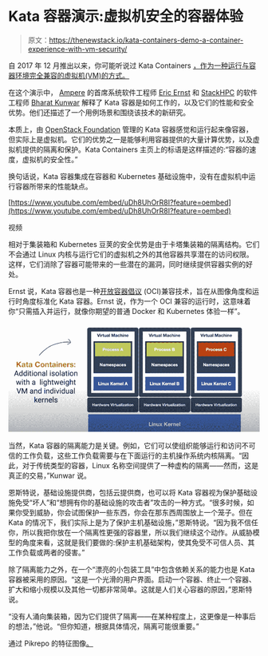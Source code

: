 # Kata 容器演示:虚拟机安全的容器体验

> 原文：<https://thenewstack.io/kata-containers-demo-a-container-experience-with-vm-security/>

自 2017 年 12 月推出以来，你可能听说过 Kata Containers [，作为一种运行与容器环境完全兼容的虚拟机(VM)的方式。](/kata-containers-secure-lightweight-virtual-machines-container-environments/)

在这个演示中， [Ampere](https://amperecomputing.com/) 的首席系统软件工程师 [Eric Ernst](https://www.linkedin.com/in/eric-ernst-517bb34/) 和 [StackHPC](https://www.stackhpc.com/) 的软件工程师 [Bharat Kunwar](https://www.linkedin.com/in/brtknr/?originalSubdomain=uk) 解释了 Kata 容器是如何工作的，以及它们的性能和安全优势。他们还描述了一个用例场景和围绕该技术的新研究。

本质上，由 [OpenStack Foundation](https://www.openstack.org/foundation/) 管理的 Kata 容器感觉和运行起来像容器，但实际上是虚拟机。它们的优势之一是能够利用容器提供的大量计算优势，以及虚拟机提供的隔离和保护。Kata Containers 主页上的标语是这样描述的:“容器的速度，虚拟机的安全性。”

换句话说，Kata 容器集成在容器和 Kubernetes 基础设施中，没有在虚拟机中运行容器所带来的性能缺点。

[https://www.youtube.com/embed/uDh8UhOrR8I?feature=oembed](https://www.youtube.com/embed/uDh8UhOrR8I?feature=oembed)

视频

相对于集装箱和 Kubernetes 豆荚的安全优势是由于卡塔集装箱的隔离结构。它们不会通过 Linux 内核与运行它们的虚拟机之外的其他容器共享潜在的访问权限。这样，它们消除了容器可能带来的一些潜在的漏洞，同时继续提供容器实例的好处。

Ernst 说，Kata 容器也是一种[开放容器倡议](https://www.opencontainers.org/) (OCI)兼容技术，旨在从图像角度和运行时角度标准化 Kata 容器。Ernst 说，作为一个 OCI 兼容的运行时，这意味着你“只需插入并运行，就像你期望的普通 Docker 和 Kubernetes 体验一样”。

![](img/95e974d2202ee200b43321f32f73d4f4.png)

当然，Kata 容器的隔离能力是关键。例如，它们可以使组织能够运行和访问不可信的工作负载，这些工作负载需要与在下面运行的主机操作系统内核隔离。“因此，对于传统类型的容器，Linux 名称空间提供了一种虚构的隔离——然而，这是真正的交易，”Kunwar 说。

恩斯特说，基础设施提供商，包括云提供商，也可以将 Kata 容器视为保护基础设施免受“坏人”和“想拥有你的基础设施的攻击者”攻击的一种方式。“很多时候，如果你受到威胁，你会试图保护一些东西，你会在那东西周围放上一个笼子。但在 Kata 的情况下，我们实际上是为了保护主机基础设施，”恩斯特说。“因为我不信任你，所以我把你放在一个隔离性更强的容器里，所以我们继续这个动作。从威胁模型的角度来看，这就是我们要做的:保护主机基础架构，使其免受不可信人员、其工作负载或两者的侵害。”

除了隔离能力之外，在一个“漂亮的小包装工具”中包含依赖关系的能力也是 Kata 容器被采用的原因。“这是一个光滑的用户界面。启动一个容器、终止一个容器、扩大和缩小规模以及其他一切都非常简单。这就是人们关心容器的原因，”恩斯特说。

“没有人涌向集装箱，因为它们提供了隔离——在某种程度上，这更像是一种事后的想法，”他说。“但你知道，根据具体情况，隔离可能很重要。”

通过 Pikrepo 的特征图像[。](https://www.pikrepo.com/ffeln/painted-800-number-pavement)

<svg xmlns:xlink="http://www.w3.org/1999/xlink" viewBox="0 0 68 31" version="1.1"><title>Group</title> <desc>Created with Sketch.</desc></svg>